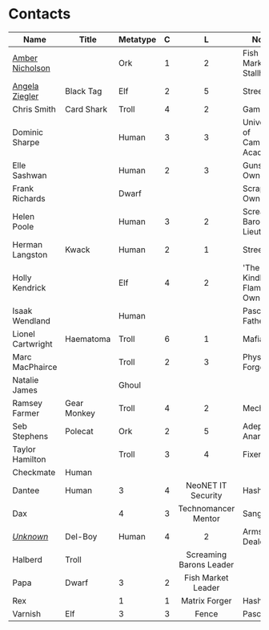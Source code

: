 # Contacts

Name | Title | Metatype | C | L | Notes | Player
---- | ----- | -------- |:-:|:-:| ----- | ------
[Amber Nicholson](AmberNicholson.md) | | Ork | 1 | 2 | Fish Market Stallholder | Hash
[Angela Ziegler](AngelaZiegler.md) | Black Tag | Elf | 2 | 5 | Street Doc | Smith
Chris Smith | Card Shark | Troll | 4 | 2 | Gambler | Loki
Dominic Sharpe | | Human | 3 | 3 | University of Cambridge Academic | Jack
Elle Sashwan | | Human | 2 | 3 | Gunshop Owner | Sanguine
Frank Richards | | Dwarf | | | Scrapyard Owner |
Helen Poole | | Human | 3 | 2 | Screaming Barons Lieutenant | Jack, Sanguine
Herman Langston | Kwack | Human | 2 | 1 | Street Doc | Pascal
Holly Kendrick | | Elf | 4 | 2 | 'The Kindled Flame' Bar Owner | Jack
Isaak Wendland | | Human | | | Pascal's Father | Pascal
Lionel Cartwright | Haematoma | Troll | 6 | 1 | Mafia Boss | Pascal
Marc MacPhairce | | Troll | 2 | 3 | Physical Forger | Jack
Natalie James | | Ghoul | | | |
Ramsey Farmer | Gear Monkey | Troll | 4 | 2 | Mechanic | Loki
Seb Stephens | Polecat | Ork | 2 | 5 | Adept, Anarchist | Jack, Pascal
Taylor Hamilton | | Troll | 3 | 4 | Fixer | Loki
 | Checkmate | Human | | | |
 | Dantee | Human | 3 | 4 | NeoNET IT Security | Hash
 | Dax | | 4 | 3 | Technomancer Mentor | Sanguine
[*Unknown*](DelBoy.md) | Del-Boy | Human | 4 | 2 | Arms Dealer | Smith
 | Halberd | Troll | | | Screaming Barons Leader |
 | Papa | Dwarf | 3 | 2 | Fish Market Leader |
 | Rex | | 1 | 1 | Matrix Forger | Hash
 | Varnish | Elf | 3 | 3 | Fence | Pascal
